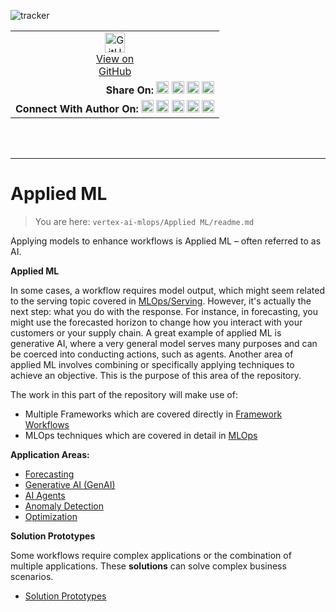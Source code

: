 ![tracker](https://us-central1-vertex-ai-mlops-369716.cloudfunctions.net/pixel-tracking?path=statmike%2Fvertex-ai-mlops%2FApplied+ML&file=readme.md)
<!--- header table --->
<table>
<tr>     
  <td style="text-align: center">
    <a href="https://github.com/statmike/vertex-ai-mlops/blob/main/Applied%20ML/readme.md">
      <img width="32px" src="https://www.svgrepo.com/download/217753/github.svg" alt="GitHub logo">
      <br>View on<br>GitHub
    </a>
  </td>
</tr>
<tr>
  <td style="text-align: right">
    <b>Share On: </b> 
    <a href="https://www.linkedin.com/sharing/share-offsite/?url=https%3A//github.com/statmike/vertex-ai-mlops/blob/main/Applied%20ML/readme.md"><img src="https://upload.wikimedia.org/wikipedia/commons/8/81/LinkedIn_icon.svg" alt="Linkedin Logo" width="20px"></a> 
    <a href="https://reddit.com/submit?url=https%3A//github.com/statmike/vertex-ai-mlops/blob/main/Applied%20ML/readme.md"><img src="https://redditinc.com/hubfs/Reddit%20Inc/Brand/Reddit_Logo.png" alt="Reddit Logo" width="20px"></a> 
    <a href="https://bsky.app/intent/compose?text=https%3A//github.com/statmike/vertex-ai-mlops/blob/main/Applied%20ML/readme.md"><img src="https://upload.wikimedia.org/wikipedia/commons/7/7a/Bluesky_Logo.svg" alt="BlueSky Logo" width="20px"></a> 
    <a href="https://twitter.com/intent/tweet?url=https%3A//github.com/statmike/vertex-ai-mlops/blob/main/Applied%20ML/readme.md"><img src="https://upload.wikimedia.org/wikipedia/commons/5/5a/X_icon_2.svg" alt="X (Twitter) Logo" width="20px"></a> 
  </td>
</tr>
<tr>
  <td style="text-align: right">
    <b>Connect With Author On: </b> 
    <a href="https://www.linkedin.com/in/statmike"><img src="https://upload.wikimedia.org/wikipedia/commons/8/81/LinkedIn_icon.svg" alt="Linkedin Logo" width="20px"></a>
    <a href="https://www.github.com/statmike"><img src="https://www.svgrepo.com/download/217753/github.svg" alt="GitHub Logo" width="20px"></a> 
    <a href="https://www.youtube.com/@statmike-channel"><img src="https://upload.wikimedia.org/wikipedia/commons/f/fd/YouTube_full-color_icon_%282024%29.svg" alt="YouTube Logo" width="20px"></a>
    <a href="https://bsky.app/profile/statmike.bsky.social"><img src="https://upload.wikimedia.org/wikipedia/commons/7/7a/Bluesky_Logo.svg" alt="BlueSky Logo" width="20px"></a> 
    <a href="https://x.com/statmike"><img src="https://upload.wikimedia.org/wikipedia/commons/5/5a/X_icon_2.svg" alt="X (Twitter) Logo" width="20px"></a>
  </td>
</tr>
</table><br/><br/>

---
# Applied ML
> You are here: `vertex-ai-mlops/Applied ML/readme.md`

Applying models to enhance workflows is Applied ML – often referred to as AI.

**Applied ML**

In some cases, a workflow requires model output, which might seem related to the serving topic covered in [MLOps/Serving](../MLOps/Serving/readme.md). However, it's actually the next step: what you do with the response. For instance, in forecasting, you might use the forecasted horizon to change how you interact with your customers or your supply chain. A great example of applied ML is generative AI, where a very general model serves many purposes and can be coerced into conducting actions, such as agents. Another area of applied ML involves combining or specifically applying techniques to achieve an objective. This is the purpose of this area of the repository.

The work in this part of the repository will make use of:
- Multiple Frameworks which are covered directly in [Framework Workflows](../Framework%20Workflows/readme.md)
- MLOps techniques which are covered in detail in [MLOps](../MLOps/readme.md)

**Application Areas:**
- [Forecasting](./Forecasting/readme.md)
- [Generative AI (GenAI)](./GenAI/readme.md)
- [AI Agents](./AI%20Agents/readme.md)
- [Anomaly Detection](./Anomaly%20Detection/readme.md)
- [Optimization](./Optimization/readme.md)

**Solution Prototypes**

Some workflows require complex applications or the combination of multiple applications.  These **solutions** can solve complex business scenarios.

- [Solution Prototypes](./Solution%20Prototypes/readme.md)
